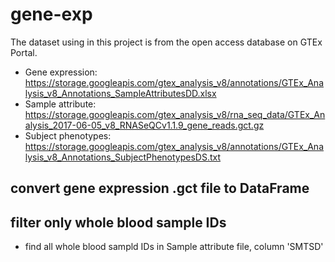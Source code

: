 # gene-exp
The dataset using in this project is from the open access database on GTEx Portal.  
- Gene expression: https://storage.googleapis.com/gtex_analysis_v8/annotations/GTEx_Analysis_v8_Annotations_SampleAttributesDD.xlsx  
- Sample attribute: https://storage.googleapis.com/gtex_analysis_v8/rna_seq_data/GTEx_Analysis_2017-06-05_v8_RNASeQCv1.1.9_gene_reads.gct.gz  
- Subject phenotypes: https://storage.googleapis.com/gtex_analysis_v8/annotations/GTEx_Analysis_v8_Annotations_SubjectPhenotypesDS.txt  

## convert gene expression .gct file to DataFrame
## filter only whole blood sample IDs
- find all whole blood sampld IDs in Sample attribute file, column 'SMTSD'  




